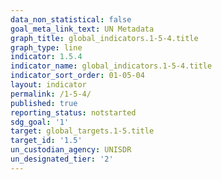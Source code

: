 ```yaml
---
data_non_statistical: false
goal_meta_link_text: UN Metadata
graph_title: global_indicators.1-5-4.title
graph_type: line
indicator: 1.5.4
indicator_name: global_indicators.1-5-4.title
indicator_sort_order: 01-05-04
layout: indicator
permalink: /1-5-4/
published: true
reporting_status: notstarted
sdg_goal: '1'
target: global_targets.1-5.title
target_id: '1.5'
un_custodian_agency: UNISDR
un_designated_tier: '2'
---
```


